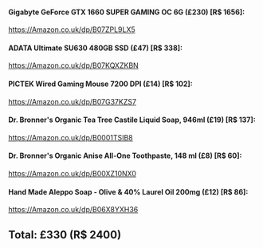 #### Gigabyte GeForce GTX 1660 SUPER GAMING OC 6G (£230) [R$ 1656]:
https://Amazon.co.uk/dp/B07ZPL9LX5

#### ADATA Ultimate SU630 480GB SSD (£47) [R$ 338]:
https://Amazon.co.uk/dp/B07KQXZKBN

#### PICTEK Wired Gaming Mouse 7200 DPI (£14) [R$ 102]:
https://Amazon.co.uk/dp/B07G37KZS7

#### Dr. Bronner's Organic Tea Tree Castile Liquid Soap, 946ml (£19) [R$ 137]:
https://Amazon.co.uk/dp/B0001TSIB8

#### Dr. Bronner's Organic Anise All-One Toothpaste, 148 ml (£8) [R$ 60]:
https://Amazon.co.uk/dp/B00XZ10NX0

#### Hand Made Aleppo Soap - Olive & 40% Laurel Oil 200mg (£12) [R$ 86]:
https://Amazon.co.uk/dp/B06X8YXH36

Total: £330 (R$ 2400)
-
